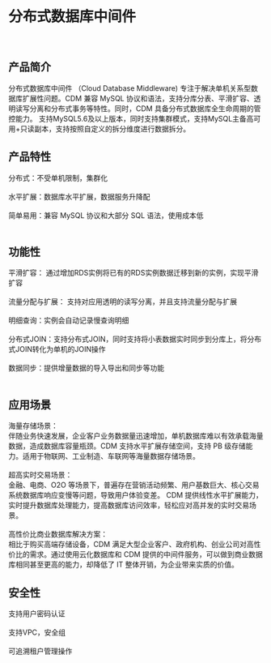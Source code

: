# 分布式数据库中间件
<br>

## 产品简介

分布式数据库中间件 （Cloud Database Middleware) 专注于解决单机关系型数据库扩展性问题。CDM 兼容 MySQL 协议和语法，支持分库分表、平滑扩容、透明读写分离和分布式事务等特性。同时，CDM 具备分布式数据库全生命周期的管控能力。
支持MySQL5.6及以上版本，同时支持集群模式，支持MySQL主备高可用+只读副本，支持按照自定义的拆分维度进行数据拆分。

## 产品特性
分布式：不受单机限制，集群化</br></br>
水平扩展：数据库水平扩展，数据服务升降配</br></br>
简单易用：兼容 MySQL 协议和大部分 SQL 语法，使用成本低</br></br>

## 功能性
平滑扩容： 通过增加RDS实例将已有的RDS实例数据迁移到新的实例，实现平滑扩容</br></br>
流量分配与扩展： 支持对应用透明的读写分离，并且支持流量分配与扩展</br></br>
明细查询：实例会自动记录慢查询明细</br></br>
分布式JOIN：支持分布式JOIN，同时支持将小表数据实时同步到分库上，将分布式JOIN转化为单机的JOIN操作</br></br>
数据同步：提供增量数据的导入导出和同步等功能</br></br>
## 应用场景
海量存储场景：</br>伴随业务快速发展，企业客户业务数据量迅速增加，单机数据库难以有效承载海量数据，造成数据库容量瓶颈。CDM 支持水平扩展存储空间，支持 PB 级存储能力。适用于物联网、工业制造、车联网等海量数据存储场景。</br></br>
超高实时交易场景：</br>金融、电商、O2O 等场景下，普遍存在营销活动频繁、用户基数巨大、核心交易系统数据库响应变慢等问题，导致用户体验变差。 CDM 提供线性水平扩展能力，实时提升数据库处理能力，提高数据库访问效率，轻松应对高并发的实时交易场景。</br></br>
高性价比商业数据库解决方案：</br>相比于购买高端存储设备，CDM 满足大型企业客户、政府机构、创业公司对高性价比的需求。通过使用云化数据库和 CDM 提供的中间件服务，可以做到商业数据库相同甚至更高的能力，却降低了 IT 整体开销，为企业带来实质的价值。</br>


## 安全性
支持用户密码认证</br></br>
支持VPC，安全组</br></br>
可追溯租户管理操作</br></br>

